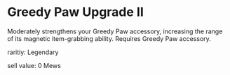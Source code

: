 # Greedy Paw Upgrade II

Moderately strengthens your Greedy Paw accessory, increasing the range of its magnetic item-grabbing ability. Requires Greedy Paw accessory.

raritiy: Legendary

sell value: 0 Mews